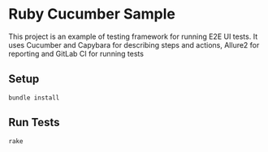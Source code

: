 Ruby Cucumber Sample
====================

This project is an example of testing framework for running E2E UI tests. It uses Cucumber and Capybara for describing steps and actions, Allure2 for reporting and GitLab CI for running tests

Setup
-----
```
bundle install 
```

Run Tests
---------
```
rake 
```